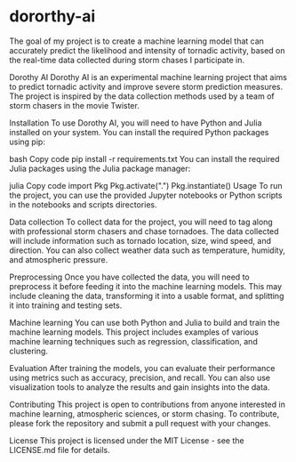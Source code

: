 # dororthy-ai
The goal of my project is to create a machine learning model that can accurately predict the likelihood and intensity of tornadic activity, based on the real-time data collected during storm chases I participate in.

Dorothy AI
Dorothy AI is an experimental machine learning project that aims to predict tornadic activity and improve severe storm prediction measures. The project is inspired by the data collection methods used by a team of storm chasers in the movie Twister.

Installation
To use Dorothy AI, you will need to have Python and Julia installed on your system. You can install the required Python packages using pip:

bash
Copy code
pip install -r requirements.txt
You can install the required Julia packages using the Julia package manager:

julia
Copy code
import Pkg
Pkg.activate(".")
Pkg.instantiate()
Usage
To run the project, you can use the provided Jupyter notebooks or Python scripts in the notebooks and scripts directories.

Data collection
To collect data for the project, you will need to tag along with professional storm chasers and chase tornadoes. The data collected will include information such as tornado location, size, wind speed, and direction. You can also collect weather data such as temperature, humidity, and atmospheric pressure.

Preprocessing
Once you have collected the data, you will need to preprocess it before feeding it into the machine learning models. This may include cleaning the data, transforming it into a usable format, and splitting it into training and testing sets.

Machine learning
You can use both Python and Julia to build and train the machine learning models. This project includes examples of various machine learning techniques such as regression, classification, and clustering.

Evaluation
After training the models, you can evaluate their performance using metrics such as accuracy, precision, and recall. You can also use visualization tools to analyze the results and gain insights into the data.

Contributing
This project is open to contributions from anyone interested in machine learning, atmospheric sciences, or storm chasing. To contribute, please fork the repository and submit a pull request with your changes.

License
This project is licensed under the MIT License - see the LICENSE.md file for details.
